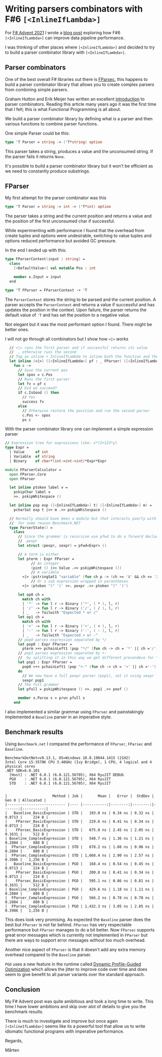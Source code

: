 # Writing parsers combinators with F#6 `[<InlineIfLambda>]`

For [F# Advent 2021](https://sergeytihon.com/2021/10/18/f-advent-calendar-2021/) I wrote a [blog post](https://gist.github.com/mrange/fbefd946dba6725a0b727b7d3fd81d6f) exploring how F#6 `[<InlineIfLambda>]` can improve data pipeline performance.

I was thinking of other places where `[<InlineIfLambda>]` and decided to try to build a parser combinator library with `[<InlineIfLambda>]`.

## Parser combinators

One of the best overall F# libraries out there is [FParsec](http://www.quanttec.com/fparsec/), this happens to build a parser combinator library that allows you to create complex parsers from combining simple parsers.

Graham Hutton and Erik Meijer has written an excellent [introduction](https://www.cs.nott.ac.uk/~pszgmh/monparsing.pdf) to parser combinators. Reading this article many years ago it was the first time that I felt; this is what Functional Programming is all about.

We build a parser combinator library by defining what is a parser and then various functions to combine parser functions.

One simple Parser could be this:

```fsharp
type 'T Parser = string -> ('T*string) option
```

This parser takes a string, produces a value and the unconsumed string. If the parser fails it returns `None`.

It's possible to build a parser combinator library but it won't be efficient as we need to constantly produce substrings.

## FParser

My first attempt for the parser combinator was this

```fsharp
type 'T Parser = string -> int -> ('T*int) option
```

The parser takes a string and the current position and returns a value and the position of the first unconsumed char if successful.

While experimenting with performance I found that the overhead from create tuples and options were undesirable, switching to value tuples and options reduced performance but avoided GC pressure.

In the end I ended up with this:

```fsharp
type FParserContext(input : string) =
  class
    [<DefaultValue>] val mutable Pos : int

    member x.Input = input
  end

type 'T FParser = FParserContext -> 'T
```

The `ParserContext` stores the string to be parsed and the current position. A parser accepts the `ParserContext` and returns a value if successful and has updates the position in the context. Upon failure, the parser returns the default value of `'T` and has set the position to a negative value.

Not elegant but it was the most performant option I found. There might be better ones.

I will not go through all combinators but I show how `<|>` works

```fsharp
  // <|> runs the first parser and if successful returns its value
  //  , otherwise runs the second
  // Tag as inline + InlineIfLambda to inline both the function and the nested parsers
  let inline (<|>) ([<InlineIfLambda>] pf : _ FParser) ([<InlineIfLambda>] ps : _ FParser) : _ FParser =
    fun c ->
      // Save the current pos
      let spos = c.Pos
      // Runs the first parser
      let fv = pf c
      // Did we succeed?
      if c.IsGood () then
        // Yes
        success fv
      else
        // Otherwise restore the position and run the second parser
        c.Pos <- spos
        ps c
```

With the parser combinator library one can implement a simple expression parser

```fsharp
// Expression tree for expressions like: x*(2+123*y)
type Expr =
  | Value     of int
  | Variable  of string
  | Binary    of char*(int->int->int)*Expr*Expr

module FParserCalculator =
  open FParser.Core
  open FParser

  let inline ptoken label v =
    pskipChar label v
    >>. pskipWhitespace ()

  let inline pop exp ([<InlineIfLambda>] t) ([<InlineIfLambda>] m) =
    pcharSat exp t |>> m .>> pskipWhitespace ()

  // Normally should have been a module but that interacts poorly with
  //  for some reason Benchmark.NET
  type ParserState() =
    class
      // Since the grammar is recursive use pfwd to do a forward declaration of
      //  pexpr
      let struct (pexpr, sexpr) = pfwd<Expr> ()

      // A term is either
      let pterm : Expr FParser =
            // An integer
            (pint () |>> Value .>> pskipWhitespace ())
            // A variable
        <|> (pstringSat1 "variable" (fun ch p -> (ch >= 'A' && ch <= 'Z') || (ch >= 'a' && ch <= 'z')) |>> Variable .>> pskipWhitespace ())
            // Or a sub expression wrapped in parantheses
        <|> (ptoken "(" '(' >>. pexpr .>> ptoken ")" ')')

      let op0 ch =
        match ch with
        | '*' -> fun l r -> Binary ('*', ( * ), l, r)
        | '/' -> fun l r -> Binary ('/', ( / ), l, r)
        | _   -> failwith "Expected * or /"
      let op1 ch =
        match ch with
        | '+' -> fun l r -> Binary ('+', ( + ), l, r)
        | '-' -> fun l r -> Binary ('-', ( - ), l, r)
        | _   -> failwith "Expected + or -"
      // pop0 parses expression separated by */
      let pop0 : Expr FParser =
        pterm >+> pchainLeft1 (pop "*/" (fun ch -> ch = '*' || ch ='/') (fun ch -> op0 ch))
      // pop1 parses expression separated by +-
      //  by splitting it in this way we get different precendece for */ and +-
      let pop1 : Expr FParser =
        pop0 >+> pchainLeft1 (pop "+-" (fun ch -> ch = '+' || ch ='-') (fun ch -> op1 ch))
      do
        // We now have a full pexpr parser (pop1), set it using sexpr
        sexpr pop1
      // The full grammar
      let pfull = pskipWhitespace () >>. pop1 .>> peof ()

      member x.Parse s = prun pfull s
    end
```

I also implemented a similar grammar using `FParsec` and painstakingly implemented a `Baseline` parser in an imperative style.

## Benchmark results

Using `Benchmark.net` I compared the performance of `FParser`, `FParsec` and `Baseline`.

```
BenchmarkDotNet=v0.13.1, OS=Windows 10.0.19044.1415 (21H2)
Intel Core i5-3570K CPU 3.40GHz (Ivy Bridge), 1 CPU, 4 logical and 4 physical cores
.NET SDK=6.0.101
  [Host] : .NET 6.0.1 (6.0.121.56705), X64 RyuJIT DEBUG
  PGO    : .NET 6.0.1 (6.0.121.56705), X64 RyuJIT
  STD    : .NET 6.0.1 (6.0.121.56705), X64 RyuJIT


|                     Method | Job |       Mean |   Error |  StdDev |  Gen 0 | Allocated |
|--------------------------- |---- |-----------:|--------:|--------:|-------:|----------:|
|   Baseline_BasicExpression | STD |   193.0 ns | 0.34 ns | 0.32 ns | 0.0713 |     224 B |
|    FParser_BasicExpression | STD |   229.6 ns | 0.41 ns | 0.34 ns | 0.0713 |     224 B |
|    FParsec_BasicExpression | STD |   675.0 ns | 2.45 ns | 2.05 ns | 0.1631 |     512 B |
| Baseline_ComplexExpression | STD |   548.7 ns | 1.36 ns | 1.21 ns | 0.2804 |     880 B |
|  FParser_ComplexExpression | STD |   678.2 ns | 1.08 ns | 0.96 ns | 0.2804 |     880 B |
|  FParsec_ComplexExpression | STD | 1,668.4 ns | 2.90 ns | 2.57 ns | 0.3986 |   1,256 B |
|   Baseline_BasicExpression | PGO |   168.4 ns | 0.54 ns | 0.45 ns | 0.0713 |     224 B |
|    FParser_BasicExpression | PGO |   200.8 ns | 0.41 ns | 0.34 ns | 0.0713 |     224 B |
|    FParsec_BasicExpression | PGO |   595.1 ns | 0.86 ns | 0.81 ns | 0.1631 |     512 B |
| Baseline_ComplexExpression | PGO |   429.6 ns | 1.18 ns | 1.11 ns | 0.2804 |     880 B |
|  FParser_ComplexExpression | PGO |   566.2 ns | 0.78 ns | 0.70 ns | 0.2804 |     880 B |
|  FParsec_ComplexExpression | PGO | 1,432.3 ns | 3.05 ns | 2.85 ns | 0.3986 |   1,256 B |
```

This does look very promising. As expected the `Baseline` parser does the best but `FParser` is not far behind. `FParsec` has very respectable performance but `FParser` manages to do a bit better. Now `FParsec` supports great error messages which is  currently not implemented in `FParser` but there are ways to support error messages without too much overhead.

Another nice aspect of `FParser` is that it doesn't add any extra memory overhead compared to the `Baseline` parser.

`PGO` uses a new feature in the runtime called [Dynamic Profile-Guided Optimization](https://gist.github.com/EgorBo/dc181796683da3d905a5295bfd3dd95b) which allows the jitter to improve code over time and does seem to give benefit to all parser variants over the standard approach.

## Conclusion

My F# Advent post was quite amibitious and took a long time to write. This time I have lower ambitions and skip over alot of details to give you the benchmark results.

There is much to investigate and improve but once again `[<InlineIfLambda>]` seems like its a powerful tool that allow us to write idiomatic functional programs with imperative performance.

Regards,

Mårten

